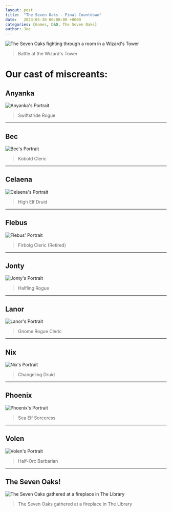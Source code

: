 ```yaml
---
layout: post
title:  "The Seven Oaks - Final Countdown"
date:   2023-05-30 00:00:00 +0000
categories: [Games, D&D, The Seven Oaks]
author: Joe
---
```

![][Wizards_Tower]
> Battle at the Wizard's Tower

<!-- more -->

# Our cast of miscreants:

## Anyanka
![][Anyanka]
> Swiftstride Rogue

---

## Bec
![][Bec]
> Kobold Cleric

---

## Celaena
![][Celaena]
> High Elf Druid

---

## Flebus
![][Flebus]
> Firbolg Cleric (Retired)

---

## Jonty
![][Jonty]
> Halfling Rogue

---

## Lanor
![][Lanor]
> Gnome Rogue Cleric

---

## Nix
![][Nix]
> Changeling Druid

---

## Phoenix
![][Phoenix]
> Sea Elf Sorceress

---

## Volen
![][Volen]
> Half-Orc Barbarian

---

## The Seven Oaks!
![][Library]
> The Seven Oaks gathered at a fireplace in The Library

[Wizards_Tower]: /assets/2023-05-30-Wizards_Tower.jpg "The Seven Oaks fighting through a room in a Wizard's Tower"

[Anyanka]: /assets/2023-05-30-SevenOaks_Anyanka_Portrait.png "Anyanka's Portrait"

[Bec]: /assets/2023-05-30-SevenOaks_Bec_Portrait.png "Bec's Portrait"

[Celaena]: /assets/2023-05-30-SevenOaks_Celaena_Portrait.png "Celaena's Portrait"

[Flebus]: /assets/2023-05-30-SevenOaks_Flebus_Retired_Portrait.png "Flebus' Portrait"

[Jonty]: /assets/2023-05-30-SevenOaks_Jonty_Portrait.png "Jonty's Portrait"

[Lanor]: /assets/2023-05-30-SevenOaks_Lanor_Portrait.png "Lanor's Portrait"

[Nix]: /assets/2023-05-30-SevenOaks_Nix_Portrait.png "Nix's Portrait"

[Phoenix]: /assets/2023-05-30-SevenOaks_Phoenix_Portrait.png "Phoenix's Portrait"

[Volen]: /assets/2023-05-30-SevenOaks_Volen_Portrait.png "Volen's Portrait"

[Library]: /assets/2023-05-30-SevenOaks_Library.jpg "The Seven Oaks gathered at a fireplace in The Library"